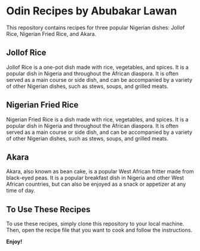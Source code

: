 # Odin Recipes by Abubakar Lawan

This repository contains recipes for three popular Nigerian dishes: Jollof Rice, Nigerian Fried Rice, and Akara.

<h2><b>Jollof Rice</b></h2>
<p>Jollof Rice is a one-pot dish made with rice, vegetables, and spices. It is a popular dish in Nigeria and throughout the African diaspora. It is often served as a main course or side dish, and can be accompanied by a variety of other Nigerian dishes, such as stews, soups, and grilled meats.</p>

<h2><b>Nigerian Fried Rice</b></h2>
<p>Nigerian Fried Rice is a dish made with rice, vegetables, and spices. It is a popular dish in Nigeria and throughout the African diaspora. It is often served as a main course or side dish, and can be accompanied by a variety of other Nigerian dishes, such as stews, soups, and grilled meats.</p>

<h2><b>Akara</b></h2>
<p>Akara, also known as bean cake, is a popular West African fritter made from black-eyed peas. It is a popular breakfast dish in Nigeria and other West African countries, but can also be enjoyed as a snack or appetizer at any time of day.</p>

<h2><b>To Use These Recipes</b></h2>
<p>To use these recipes, simply clone this repository to your local machine. Then, open the recipe file that you want to cook and follow the instructions.</p>

<b>Enjoy!</b>